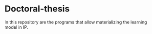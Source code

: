# Doctoral-thesis
In this repository are the programs that allow materializing the learning model in IP.
